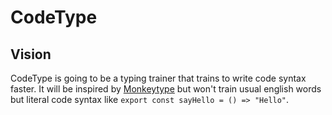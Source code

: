 # CodeType

## Vision

CodeType is going to be a typing trainer that trains to write code syntax faster. It will be inspired by [Monkeytype](https://monkeytype.com/) but won't train usual english words but literal code syntax like `export const sayHello = () => "Hello"`.